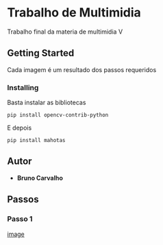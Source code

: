 # Trabalho de Multimidia

Trabalho final da materia de multimidia V

## Getting Started

Cada imagem é um resultado dos passos requeridos

### Installing

Basta instalar as bibliotecas

```
pip install opencv-contrib-python
```

E depois

```
pip install mahotas
```

## Autor

* **Bruno Carvalho**

## Passos
### Passo 1
[image](https://drive.google.com/file/d/1_okFjyxtaCTGx7HmM7kHAJV73CkSRlIq/view?usp=sharing)
